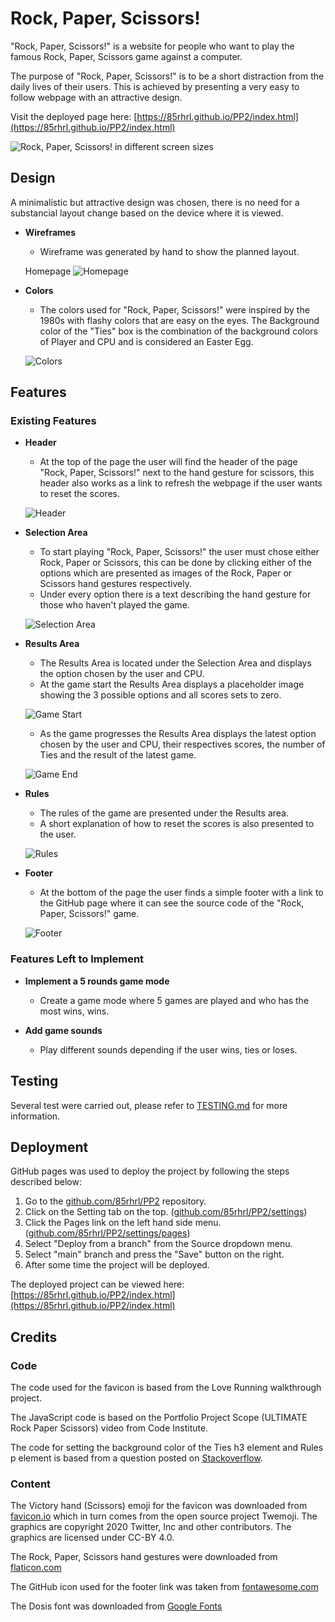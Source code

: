 # Rock, Paper, Scissors!
"Rock, Paper, Scissors!" is a website for people who want to play the famous Rock, Paper, Scissors game against a computer.

The purpose of "Rock, Paper, Scissors!" is to be a short distraction from the daily lives of their users.
This is achieved by presenting a very easy to follow webpage with an attractive design.

Visit the deployed page here: [https://85rhrl.github.io/PP2/index.html](https://85rhrl.github.io/PP2/index.html)

![Rock, Paper, Scissors! in different screen sizes](docs/images/amiresponsive.png)

## Design
A minimalistic but attractive design was chosen, there is no need for a substancial layout change based on the device where it is viewed.
- __Wireframes__
    - Wireframe was generated by hand to show the planned layout.
    
    Homepage
    ![Homepage](docs/images/wireframe-home.png)

- __Colors__
    - The colors used for "Rock, Paper, Scissors!" were inspired by the 1980s with flashy colors that are easy on the eyes. The Background color of the "Ties" box is the combination of the background colors of Player and CPU and is considered an Easter Egg.

    ![Colors](docs/images/colors.png)

## Features

### Existing Features

- __Header__
    - At the top of the page the user will find the header of the page "Rock, Paper, Scissors!" next to the hand gesture for scissors, this header also works as a link to refresh the webpage if the user wants to reset the scores.

    ![Header](docs/images/01-header.png)

- __Selection Area__
    - To start playing "Rock, Paper, Scissors!" the user must chose either Rock, Paper or Scissors, this can be done by clicking either of the options which are presented as images of the Rock, Paper or Scissors hand gestures respectively.
    - Under every option there is a text describing the hand gesture for those who haven't played the game.

    ![Selection Area](docs/images/02-choices.png)

- __Results Area__
    - The Results Area is located under the Selection Area and displays the option chosen by the user and CPU.
    - At the game start the Results Area displays a placeholder image showing the 3 possible options and all scores sets to zero.

    ![Game Start](docs/images/03-results-start.png)

    - As the game progresses the Results Area displays the latest option chosen by the user and CPU, their respectives scores, the number of Ties and the result of the latest game.

    ![Game End](docs/images/04-results-end.png)

- __Rules__
    - The rules of the game are presented under the Results area.
    - A short explanation of how to reset the scores is also presented to the user.

    ![Rules](docs/images/05-rules.png)

- __Footer__
    - At the bottom of the page the user finds a simple footer with a link to the GitHub page where it can see the source code of the "Rock, Paper, Scissors!" game.

    ![Footer](docs/images/06-footer.png)

### Features Left to Implement

- __Implement a 5 rounds game mode__
    - Create a game mode where 5 games are played and who has the most wins, wins.

- __Add game sounds__
    - Play different sounds depending if the user wins, ties or loses.

## Testing

Several test were carried out, please refer to [TESTING.md](TESTING.md) for more information.

## Deployment

GitHub pages was used to deploy the project by following the steps described below:
    
1. Go to the [github.com/85rhrl/PP2](https://github.com/85rhrl/PP2) repository.
2. Click on the Setting tab on the top. ([github.com/85rhrl/PP2/settings](https://github.com/85rhrl/PP2/settings))
3. Click the Pages link on the left hand side menu. ([github.com/85rhrl/PP2/settings/pages](https://github.com/85rhrl/PP2/settings/pages))
4. Select "Deploy from a branch" from the Source dropdown menu.
5. Select "main" branch and press the "Save" button on the right.
6. After some time the project will be deployed.

The deployed project can be viewed here: [https://85rhrl.github.io/PP2/index.html](https://85rhrl.github.io/PP2/index.html)

## Credits

### Code
The code used for the favicon is based from the Love Running walkthrough project.

The JavaScript code is based on the Portfolio Project Scope (ULTIMATE Rock Paper Scissors) video from Code Institute.

The code for setting the background color of the Ties h3 element and Rules p element is based from a question posted on [Stackoverflow](https://stackoverflow.com/questions/14310154/how-do-i-set-a-background-color-for-the-width-of-text-not-the-width-of-the-enti).

### Content
The Victory hand (Scissors) emoji for the favicon was downloaded from [favicon.io](https://favicon.io/emoji-favicons/victory-hand) which in turn comes from the open source project Twemoji. The graphics are copyright 2020 Twitter, Inc and other contributors. The graphics are licensed under CC-BY 4.0.

The Rock, Paper, Scissors hand gestures were downloaded from [flaticon.com](https://www.flaticon.com/free-icon/rock-paper-scissors_6727646)

The GitHub icon used for the footer link was taken from [fontawesome.com](https://fontawesome.com/icons/square-github?f=brands&s=solid)

The Dosis font was downloaded from [Google Fonts](https://fonts.google.com/specimen/Dosis)